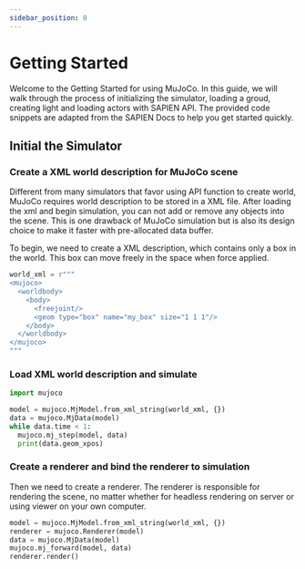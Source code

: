 ```yaml
---
sidebar_position: 0
---
```


# Getting Started

Welcome to the Getting Started for using MuJoCo.
In this guide, we will walk through the process of initializing the simulator, loading a groud, creating light and
loading actors with SAPIEN API. The provided code snippets are adapted from the SAPIEN Docs to help you get started
quickly.

## Initial the Simulator

### Create a XML world description for MuJoCo scene

Different from many simulators that favor using API function to create world, MuJoCo requires world description to be
stored in a XML file. After loading the xml and begin simulation, you can not add or remove any objects into the scene.
This is one drawback of MuJoCo simulation but is also its design choice to make it faster with pre-allocated data
buffer.

To begin, we need to create a XML description, which contains only a box in the world. This box can move freely in the
space when force applied.

```python
world_xml = r"""
<mujoco>
  <worldbody>
    <body>
      <freejoint/>
      <geom type="box" name="my_box" size="1 1 1"/>
    </body>
  </worldbody>
</mujoco>
"""
```

### Load XML world description and simulate

```python
import mujoco

model = mujoco.MjModel.from_xml_string(world_xml, {})
data = mujoco.MjData(model)
while data.time < 1:
  mujoco.mj_step(model, data)
  print(data.geom_xpos)
```

### Create a renderer and bind the renderer to simulation

Then we need to create a renderer. The renderer is responsible for rendering the scene, no matter whether for headless
rendering on server or using viewer on your own computer.

```python
model = mujoco.MjModel.from_xml_string(world_xml, {})
renderer = mujoco.Renderer(model)
data = mujoco.MjData(model)
mujoco.mj_forward(model, data)
renderer.render()
```

